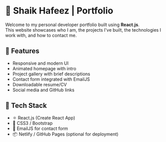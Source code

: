 # 💼 Shaik Hafeez | Portfolio

Welcome to my personal developer portfolio built using **React.js**.  
This website showcases who I am, the projects I've built, the technologies I work with, and how to contact me.

## 🌟 Features

- Responsive and modern UI
- Animated homepage with intro
- Project gallery with brief descriptions
- Contact form integrated with EmailJS
- Downloadable resume/CV
- Social media and GitHub links

## 🚀 Tech Stack

- ⚛️ React.js (Create React App)
- 🎨 CSS3 / Bootstrap
- 📧 EmailJS for contact form
- 📦 Netlify / GitHub Pages (optional for deployment)


